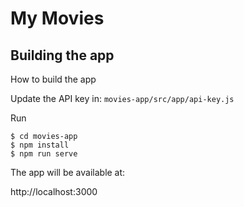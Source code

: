 # My Movies


## Building the app

How to build the app

Update the API key in: `movies-app/src/app/api-key.js`

Run

    $ cd movies-app
    $ npm install
    $ npm run serve

The app will be available at:

http://localhost:3000
